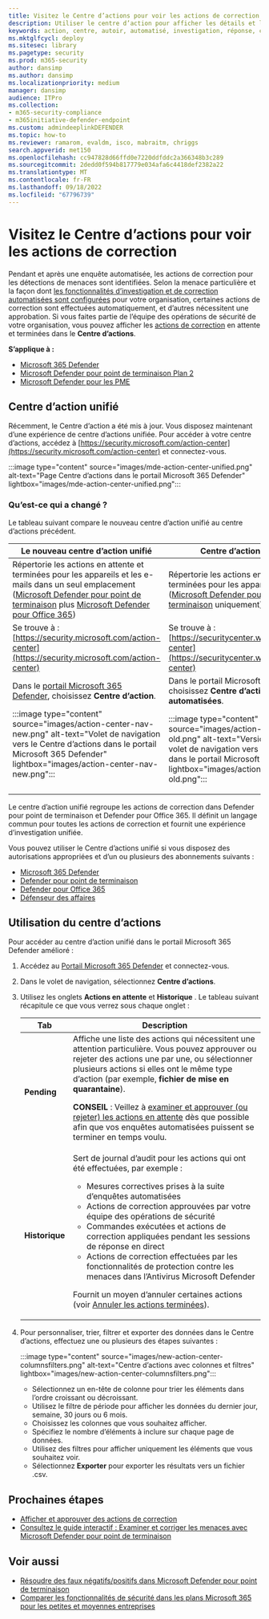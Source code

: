 ```yaml
---
title: Visitez le Centre d’actions pour voir les actions de correction
description: Utiliser le centre d’action pour afficher les détails et les résultats à la suite d’une investigation automatisée
keywords: action, centre, autoir, automatisé, investigation, réponse, correction
ms.mktglfcycl: deploy
ms.sitesec: library
ms.pagetype: security
ms.prod: m365-security
author: dansimp
ms.author: dansimp
ms.localizationpriority: medium
manager: dansimp
audience: ITPro
ms.collection:
- m365-security-compliance
- m365initiative-defender-endpoint
ms.custom: admindeeplinkDEFENDER
ms.topic: how-to
ms.reviewer: ramarom, evaldm, isco, mabraitm, chriggs
search.appverid: met150
ms.openlocfilehash: cc947828d66ffd0e7220ddfddc2a366348b3c289
ms.sourcegitcommit: 2dedd0f594b817779e034afa6c4418def2382a22
ms.translationtype: MT
ms.contentlocale: fr-FR
ms.lasthandoff: 09/18/2022
ms.locfileid: "67796739"
---
```

# <a name="visit-the-action-center-to-see-remediation-actions"></a>Visitez le Centre d’actions pour voir les actions de correction

Pendant et après une enquête automatisée, les actions de correction pour les détections de menaces sont identifiées. Selon la menace particulière et la façon dont [les fonctionnalités d’investigation et de correction automatisées sont configurées](configure-automated-investigations-remediation.md) pour votre organisation, certaines actions de correction sont effectuées automatiquement, et d’autres nécessitent une approbation. Si vous faites partie de l’équipe des opérations de sécurité de votre organisation, vous pouvez afficher les [actions de correction](manage-auto-investigation.md#remediation-actions) en attente et terminées dans le **Centre d’actions**.

**S’applique à :**
- [Microsoft 365 Defender](https://go.microsoft.com/fwlink/?linkid=2118804)
- [Microsoft Defender pour point de terminaison Plan 2](https://go.microsoft.com/fwlink/p/?linkid=2154037)
- [Microsoft Defender pour les PME](../defender-business/mdb-overview.md)

## <a name="the-unified-action-center"></a>Centre d’action unifié

Récemment, le Centre d’action a été mis à jour. Vous disposez maintenant d’une expérience de centre d’actions unifiée. Pour accéder à votre centre d’actions, accédez à [https://security.microsoft.com/action-center](https://security.microsoft.com/action-center) et connectez-vous.

:::image type="content" source="images/mde-action-center-unified.png" alt-text="Page Centre d’actions dans le portail Microsoft 365 Defender" lightbox="images/mde-action-center-unified.png":::

### <a name="whats-changed"></a>Qu’est-ce qui a changé ?

Le tableau suivant compare le nouveau centre d’action unifié au centre d’actions précédent.

|Le nouveau centre d’action unifié  |Centre d’actions précédent  |
|---------|---------|
|Répertorie les actions en attente et terminées pour les appareils et les e-mails dans un seul emplacement <br/>([Microsoft Defender pour point de terminaison](microsoft-defender-endpoint.md) plus [Microsoft Defender pour Office 365](/microsoft-365/security/office-365-security/office-365-atp))|Répertorie les actions en attente et terminées pour les appareils <br/> ([Microsoft Defender pour point de terminaison](microsoft-defender-endpoint.md) uniquement)   |
|Se trouve à :<br/>[https://security.microsoft.com/action-center](https://security.microsoft.com/action-center)         |Se trouve à :<br/>[https://securitycenter.windows.com/action-center](https://securitycenter.windows.com/action-center)     |
| Dans le <a href="https://go.microsoft.com/fwlink/p/?linkid=2077139" target="_blank">portail Microsoft 365 Defender</a>, choisissez **Centre d’action**. <p>:::image type="content" source="images/action-center-nav-new.png" alt-text="Volet de navigation vers le Centre d’actions dans le portail Microsoft 365 Defender" lightbox="images/action-center-nav-new.png"::: | Dans le portail Microsoft 365 Defender, choisissez **Centre d’action** des  > **enquêtes automatisées**. <p>:::image type="content" source="images/action-center-nav-old.png" alt-text="Version antérieure du volet de navigation vers le Centre d’actions dans le portail Microsoft 365 Defender" lightbox="images/action-center-nav-old.png":::  |

Le centre d’action unifié regroupe les actions de correction dans Defender pour point de terminaison et Defender pour Office 365. Il définit un langage commun pour toutes les actions de correction et fournit une expérience d’investigation unifiée.

Vous pouvez utiliser le Centre d’actions unifié si vous disposez des autorisations appropriées et d’un ou plusieurs des abonnements suivants :

- [Microsoft 365 Defender](/microsoft-365/security/mtp/microsoft-threat-protection)
- [Defender pour point de terminaison](microsoft-defender-endpoint.md)
- [Defender pour Office 365](/microsoft-365/security/office-365-security/office-365-atp)
- [Défenseur des affaires](../defender-business/mdb-overview.md)

## <a name="using-the-action-center"></a>Utilisation du centre d’actions

Pour accéder au centre d’action unifié dans le portail Microsoft 365 Defender amélioré :

1. Accédez au <a href="https://go.microsoft.com/fwlink/p/?linkid=2077139" target="_blank">Portail Microsoft 365 Defender</a> et connectez-vous.

2. Dans le volet de navigation, sélectionnez **Centre d’actions**.

3. Utilisez les onglets **Actions en attente** et **Historique** . Le tableau suivant récapitule ce que vous verrez sous chaque onglet :

   |Tab|Description|
   |---|---|
   |**Pending**|Affiche une liste des actions qui nécessitent une attention particulière. Vous pouvez approuver ou rejeter des actions une par une, ou sélectionner plusieurs actions si elles ont le même type d’action (par exemple, **fichier de mise en quarantaine**). <p> **CONSEIL** : Veillez à [examiner et approuver (ou rejeter) les actions en attente](manage-auto-investigation.md) dès que possible afin que vos enquêtes automatisées puissent se terminer en temps voulu.|
   |**Historique**|Sert de journal d’audit pour les actions qui ont été effectuées, par exemple : <ul><li>Mesures correctives prises à la suite d’enquêtes automatisées</li><li>Actions de correction approuvées par votre équipe des opérations de sécurité</li><li>Commandes exécutées et actions de correction appliquées pendant les sessions de réponse en direct</li><li>Actions de correction effectuées par les fonctionnalités de protection contre les menaces dans l’Antivirus Microsoft Defender</li></ul> <p> Fournit un moyen d’annuler certaines actions (voir [Annuler les actions terminées](manage-auto-investigation.md#undo-completed-actions)).|

4. Pour personnaliser, trier, filtrer et exporter des données dans le Centre d’actions, effectuez une ou plusieurs des étapes suivantes :

   :::image type="content" source="images/new-action-center-columnsfilters.png" alt-text="Centre d’actions avec colonnes et filtres" lightbox="images/new-action-center-columnsfilters.png":::

   - Sélectionnez un en-tête de colonne pour trier les éléments dans l’ordre croissant ou décroissant.
   - Utilisez le filtre de période pour afficher les données du dernier jour, semaine, 30 jours ou 6 mois.
   - Choisissez les colonnes que vous souhaitez afficher.
   - Spécifiez le nombre d’éléments à inclure sur chaque page de données.
   - Utilisez des filtres pour afficher uniquement les éléments que vous souhaitez voir.
   - Sélectionnez **Exporter** pour exporter les résultats vers un fichier .csv.

## <a name="next-steps"></a>Prochaines étapes

- [Afficher et approuver des actions de correction](manage-auto-investigation.md)
- [Consultez le guide interactif : Examiner et corriger les menaces avec Microsoft Defender pour point de terminaison](https://aka.ms/MDATP-IR-Interactive-Guide)

## <a name="see-also"></a>Voir aussi

- [Résoudre des faux négatifs/positifs dans Microsoft Defender pour point de terminaison](defender-endpoint-false-positives-negatives.md)
- [Comparer les fonctionnalités de sécurité dans les plans Microsoft 365 pour les petites et moyennes entreprises](../defender-business/compare-mdb-m365-plans.md)
